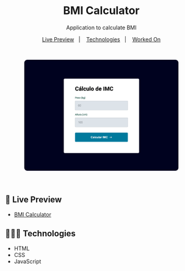 <h1 align="center"> BMI Calculator </h1>

<p align="center">
Application to calculate BMI
</p>

<p align="center">
  <a href="#-live-preview">Live Preview</a>&nbsp;&nbsp;&nbsp;|&nbsp;&nbsp;&nbsp;
  <a href="#-technologies">Technologies</a>&nbsp;&nbsp;&nbsp;|&nbsp;&nbsp;&nbsp;
  <a href="#-worked-on">Worked On</a>
</p>

<br/>

<p align="center">
  <img alt="Landing page photo." src="./.github/calc-img.png" width="80%" />
</p>

<br/>

## 📝 Live Preview 

- [BMI Calculator](https://dmm.studio/github/rocketseat/explorer/stage-05/calculadora-de-imc)

## 🧑🏻‍💻 Technologies

- HTML
- CSS
- JavaScript